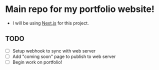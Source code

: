 # Main repo for my portfolio website!

- I will be using [Next.js](https://github.com/zeit/next.js) for this project.

## TODO

- [ ] Setup webhook to sync with web server
- [ ] Add "coming soon" page to publish to web server
- [ ] Begin work on portfolio!
